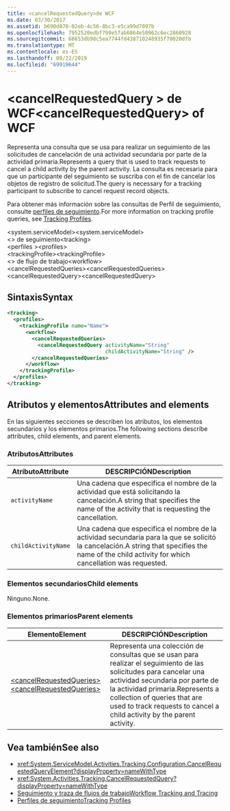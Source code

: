```yaml
---
title: <cancelRequestedQuery>de WCF
ms.date: 03/30/2017
ms.assetid: b690d870-02eb-4c56-8bc3-e5ca99d7097b
ms.openlocfilehash: 7952520edbf799e5fab6864e50962c6ec2860928
ms.sourcegitcommit: 68653db98c5ea7744fd438710248935f70020dfb
ms.translationtype: MT
ms.contentlocale: es-ES
ms.lasthandoff: 08/22/2019
ms.locfileid: "69919644"
---
```

# <a name="cancelrequestedquery-of-wcf"></a><span data-ttu-id="d03a5-102">\<cancelRequestedQuery > de WCF</span><span class="sxs-lookup"><span data-stu-id="d03a5-102">\<cancelRequestedQuery> of WCF</span></span>

<span data-ttu-id="d03a5-103">Representa una consulta que se usa para realizar un seguimiento de las solicitudes de cancelación de una actividad secundaria por parte de la actividad primaria.</span><span class="sxs-lookup"><span data-stu-id="d03a5-103">Represents a query that is used to track requests to cancel a child activity by the parent activity.</span></span> <span data-ttu-id="d03a5-104">La consulta es necesaria para que un participante del seguimiento se suscriba con el fin de cancelar los objetos de registro de solicitud.</span><span class="sxs-lookup"><span data-stu-id="d03a5-104">The query is necessary for a tracking participant to subscribe to cancel request record objects.</span></span>  
  
<span data-ttu-id="d03a5-105">Para obtener más información sobre las consultas de Perfil de seguimiento, consulte [perfiles de seguimiento](../../../windows-workflow-foundation/tracking-profiles.md).</span><span class="sxs-lookup"><span data-stu-id="d03a5-105">For more information on tracking profile queries, see [Tracking Profiles](../../../windows-workflow-foundation/tracking-profiles.md).</span></span>
  
<span data-ttu-id="d03a5-106">\<system.serviceModel></span><span class="sxs-lookup"><span data-stu-id="d03a5-106">\<system.serviceModel></span></span>  
<span data-ttu-id="d03a5-107">\<> de seguimiento</span><span class="sxs-lookup"><span data-stu-id="d03a5-107">\<tracking></span></span>  
<span data-ttu-id="d03a5-108">\<perfiles ></span><span class="sxs-lookup"><span data-stu-id="d03a5-108">\<profiles></span></span>  
<span data-ttu-id="d03a5-109">\<trackingProfile></span><span class="sxs-lookup"><span data-stu-id="d03a5-109">\<trackingProfile></span></span>  
<span data-ttu-id="d03a5-110">\<> de flujo de trabajo</span><span class="sxs-lookup"><span data-stu-id="d03a5-110">\<workflow></span></span>  
<span data-ttu-id="d03a5-111">\<cancelRequestedQueries></span><span class="sxs-lookup"><span data-stu-id="d03a5-111">\<cancelRequestedQueries></span></span>  
<span data-ttu-id="d03a5-112">\<cancelRequestedQuery></span><span class="sxs-lookup"><span data-stu-id="d03a5-112">\<cancelRequestedQuery></span></span>  
  
## <a name="syntax"></a><span data-ttu-id="d03a5-113">Sintaxis</span><span class="sxs-lookup"><span data-stu-id="d03a5-113">Syntax</span></span>  
  
```xml  
<tracking>
  <profiles>
    <trackingProfile name="Name">
      <workflow>
        <cancelRequestedQueries>
          <cancelRequestedQuery activityName="String"
                                childActivityName="String" />
        </cancelRequestedQueries>
      </workflow>
    </trackingProfile>
  </profiles>
</tracking>
```  
  
## <a name="attributes-and-elements"></a><span data-ttu-id="d03a5-114">Atributos y elementos</span><span class="sxs-lookup"><span data-stu-id="d03a5-114">Attributes and elements</span></span>

<span data-ttu-id="d03a5-115">En las siguientes secciones se describen los atributos, los elementos secundarios y los elementos primarios.</span><span class="sxs-lookup"><span data-stu-id="d03a5-115">The following sections describe attributes, child elements, and parent elements.</span></span>

### <a name="attributes"></a><span data-ttu-id="d03a5-116">Atributos</span><span class="sxs-lookup"><span data-stu-id="d03a5-116">Attributes</span></span>  
  
|<span data-ttu-id="d03a5-117">Atributo</span><span class="sxs-lookup"><span data-stu-id="d03a5-117">Attribute</span></span>|<span data-ttu-id="d03a5-118">DESCRIPCIÓN</span><span class="sxs-lookup"><span data-stu-id="d03a5-118">Description</span></span>|  
|---------------|-----------------|  
|`activityName`|<span data-ttu-id="d03a5-119">Una cadena que especifica el nombre de la actividad que está solicitando la cancelación.</span><span class="sxs-lookup"><span data-stu-id="d03a5-119">A string that specifies the name of the activity that is requesting the cancellation.</span></span>|  
|`childActivityName`|<span data-ttu-id="d03a5-120">Una cadena que especifica el nombre de la actividad secundaria para la que se solicitó la cancelación.</span><span class="sxs-lookup"><span data-stu-id="d03a5-120">A string that specifies the name of the child activity for which cancellation was requested.</span></span>|  
  
### <a name="child-elements"></a><span data-ttu-id="d03a5-121">Elementos secundarios</span><span class="sxs-lookup"><span data-stu-id="d03a5-121">Child elements</span></span>

<span data-ttu-id="d03a5-122">Ninguno.</span><span class="sxs-lookup"><span data-stu-id="d03a5-122">None.</span></span>
  
### <a name="parent-elements"></a><span data-ttu-id="d03a5-123">Elementos primarios</span><span class="sxs-lookup"><span data-stu-id="d03a5-123">Parent elements</span></span>
  
|<span data-ttu-id="d03a5-124">Elemento</span><span class="sxs-lookup"><span data-stu-id="d03a5-124">Element</span></span>|<span data-ttu-id="d03a5-125">DESCRIPCIÓN</span><span class="sxs-lookup"><span data-stu-id="d03a5-125">Description</span></span>|  
|-------------|-----------------|  
|[<span data-ttu-id="d03a5-126">\<cancelRequestedQueries></span><span class="sxs-lookup"><span data-stu-id="d03a5-126">\<cancelRequestedQueries></span></span>](cancelrequestedqueries-of-wcf.md)|<span data-ttu-id="d03a5-127">Representa una colección de consultas que se usan para realizar el seguimiento de las solicitudes para cancelar una actividad secundaria por parte de la actividad primaria.</span><span class="sxs-lookup"><span data-stu-id="d03a5-127">Represents a collection of queries that are used to track requests to cancel a child activity by the parent activity.</span></span>|  
  
## <a name="see-also"></a><span data-ttu-id="d03a5-128">Vea también</span><span class="sxs-lookup"><span data-stu-id="d03a5-128">See also</span></span>

- <xref:System.ServiceModel.Activities.Tracking.Configuration.CancelRequestedQueryElement?displayProperty=nameWithType>
- <xref:System.Activities.Tracking.CancelRequestedQuery?displayProperty=nameWithType>
- [<span data-ttu-id="d03a5-129">Seguimiento y traza de flujos de trabajo</span><span class="sxs-lookup"><span data-stu-id="d03a5-129">Workflow Tracking and Tracing</span></span>](../../../windows-workflow-foundation/workflow-tracking-and-tracing.md)
- [<span data-ttu-id="d03a5-130">Perfiles de seguimiento</span><span class="sxs-lookup"><span data-stu-id="d03a5-130">Tracking Profiles</span></span>](../../../windows-workflow-foundation/tracking-profiles.md)
